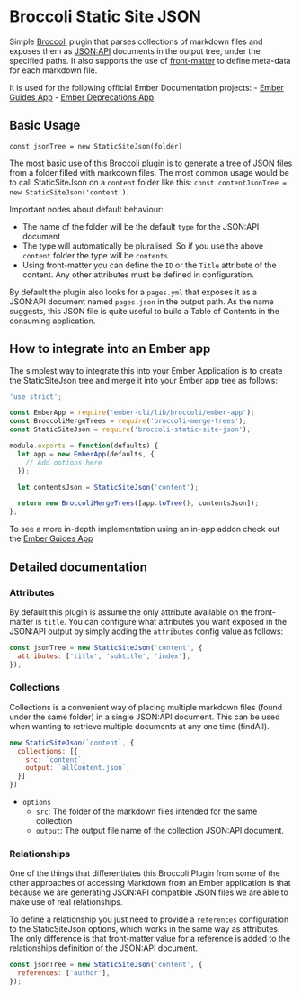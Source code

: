 # Broccoli Static Site JSON

Simple [Broccoli](https://github.com/broccolijs/broccoli) plugin that parses collections of markdown
files and exposes them as [JSON:API](http://jsonapi.org/) documents in the output tree, under the
specified paths. It also supports the use of
[front-matter](https://www.npmjs.com/package/front-matter) to define meta-data for each markdown
file.

It is used for the following official Ember Documentation projects: - [Ember Guides
App](https://github.com/ember-learn/guides-app) - [Ember Deprecations
App](https://github.com/ember-learn/deprecation-app)

## Basic Usage

`const jsonTree = new StaticSiteJson(folder)`

The most basic use of this Broccoli plugin is to generate a tree of JSON files from a folder filled
with markdown files. The most common usage would be to call StaticSiteJson on a `content` folder
like this: `const contentJsonTree = new StaticSiteJson('content')`.

Important nodes about default behaviour:
- The name of the folder will be the default `type` for the JSON:API document 
- The type will automatically be pluralised.  So if you use the above `content` folder the type will
be `contents`
- Using front-matter you can define the `ID` or the `Title` attribute of the content. Any other
attributes must be defined in configuration.

By default the plugin also looks for a `pages.yml` that exposes it as a JSON:API document named
`pages.json` in the output path. As the name suggests, this JSON file is quite useful to build a
Table of Contents in the consuming application.

## How to integrate into an Ember app
The simplest way to integrate this into your Ember Application is to create the StaticSiteJson tree
and merge it into your Ember app tree as follows:

```javascript
'use strict';

const EmberApp = require('ember-cli/lib/broccoli/ember-app');
const BroccoliMergeTrees = require('broccoli-merge-trees');
const StaticSiteJson = require('broccoli-static-site-json');

module.exports = function(defaults) {
  let app = new EmberApp(defaults, {
    // Add options here
  });

  let contentsJson = StaticSiteJson('content');

  return new BroccoliMergeTrees([app.toTree(), contentsJson]);
};
```

To see a more in-depth implementation using an in-app addon check out the [Ember Guides
App](https://github.com/ember-learn/guides-app)

## Detailed documentation

### Attributes
By default this plugin is assume the only attribute available on the front-matter is `title`. You
can configure what attributes you want exposed in the JSON:API output by simply adding the
`attributes` config value as follows:

```javascript
const jsonTree = new StaticSiteJson('content', {
  attributes: ['title', 'subtitle', 'index'],
});
```

### Collections
Collections is a convenient way of placing multiple markdown files (found under the same folder) in
a single JSON:API document. This can be used when wanting to retrieve multiple documents at any one
time (findAll).

```javascript
new StaticSiteJson(`content`, {
  collections: [{
    src: `content`,
    output: `allContent.json`,
  }]
})
```

* `options`
  * `src`: The folder of the markdown files intended for the same collection
  * `output`: The output file name of the collection JSON:API document.

### Relationships
One of the things that differentiates this Broccoli Plugin from some of the other approaches of
accessing Markdown from an Ember application is that because we are generating JSON:API compatible
JSON files we are able to make use of real relationships.

To define a relationship you just need to provide a `references` configuration to the StaticSiteJson
options, which works in the same way as attributes. The only difference is that front-matter value
for a reference is added to the relationships definition of the JSON:API document.

```javascript
const jsonTree = new StaticSiteJson('content', {
  references: ['author'],
});
```
